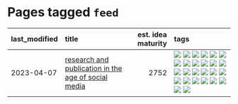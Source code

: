 # Pages tagged `feed`

|last_modified|title|est. idea maturity|tags
|:---|:---|---:|:---|
|2023-04-07|[research and publication in the age of social media](../research-and-social.md)|2752|[![](https://img.shields.io/badge/tag-arxiv-cdef47)](../tags/arxiv.md) [![](https://img.shields.io/badge/tag-citation-99b5f2)](../tags/citation.md) [![](https://img.shields.io/badge/tag-corrections-d46ff4)](../tags/corrections.md) [![](https://img.shields.io/badge/tag-credit-faa2fc)](../tags/credit.md) [![](https://img.shields.io/badge/tag-curation-1ee399)](../tags/curation.md) [![](https://img.shields.io/badge/tag-discoverability-49fd1a)](../tags/discoverability.md) [![](https://img.shields.io/badge/tag-discussion-97a75e)](../tags/discussion.md) [![](https://img.shields.io/badge/tag-feed-6edb5)](../tags/feed.md) [![](https://img.shields.io/badge/tag-git-3c7f53)](../tags/git.md) [![](https://img.shields.io/badge/tag-git-3c7f53)](../tags/git.md) [![](https://img.shields.io/badge/tag-historyofscience-f1c85)](../tags/historyofscience.md) [![](https://img.shields.io/badge/tag-mastodon-2229ca)](../tags/mastodon.md) [![](https://img.shields.io/badge/tag-openreview-3b815)](../tags/openreview.md) [![](https://img.shields.io/badge/tag-paperswithcode-3b18a)](../tags/paperswithcode.md) [![](https://img.shields.io/badge/tag-platform-957448)](../tags/platform.md) [![](https://img.shields.io/badge/tag-publication-1614f8)](../tags/publication.md) [![](https://img.shields.io/badge/tag-reproducibility-936135)](../tags/reproducibility.md) [![](https://img.shields.io/badge/tag-research-deeba9)](../tags/research.md) [![](https://img.shields.io/badge/tag-retractions-c456a9)](../tags/retractions.md) [![](https://img.shields.io/badge/tag-search-d7de4b)](../tags/search.md) [![](https://img.shields.io/badge/tag-socialmedia-e54ba1)](../tags/socialmedia.md) [![](https://img.shields.io/badge/tag-stackoverflow-426a5f)](../tags/stackoverflow.md) [![](https://img.shields.io/badge/tag-subscription-e3b2c7)](../tags/subscription.md) [![](https://img.shields.io/badge/tag-transparency-d548d8)](../tags/transparency.md) [![](https://img.shields.io/badge/tag-twitter-dafbc7)](../tags/twitter.md) [![](https://img.shields.io/badge/tag-validation-7064e0)](../tags/validation.md)|